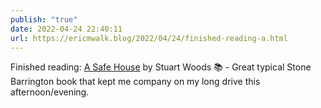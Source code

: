 ```yaml
---
publish: "true"
date: 2022-04-24 22:40:11
url: https://ericmwalk.blog/2022/04/24/finished-reading-a.html
---
```


Finished reading: [A Safe House](https://micro.blog/books/9780593331767) by Stuart Woods 📚 - Great typical Stone Barrington book that kept me company on my long drive this afternoon/evening.
